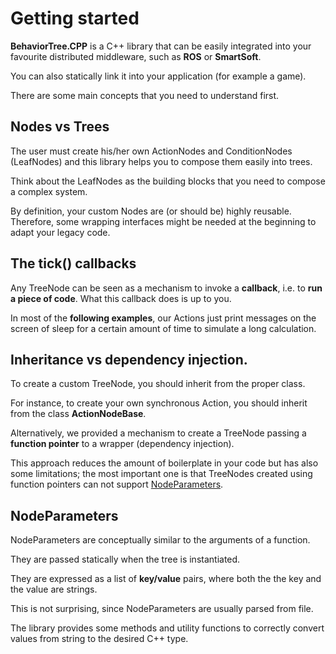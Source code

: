 # Getting started

__BehaviorTree.CPP__ is a C++ library that can be easily integrated into
your favourite distributed middleware, such as __ROS__ or __SmartSoft__.

You can also statically link it into your application (for example a game).

There are some main concepts  that you need to understand first.

## Nodes vs Trees

The user must create his/her own ActionNodes and ConditionNodes (LeafNodes) and this 
library helps you to compose them easily into trees. 

Think about the LeafNodes as the building blocks that you need to compose
a complex system.

By definition, your custom Nodes are (or should be) highly reusable.
Therefore, some wrapping interfaces might be needed at the beginning to adapt your
legacy code.


## The tick() callbacks

Any TreeNode can be seen as a mechanism to invoke a __callback__, i.e. to 
__run a piece of code__. What this callback does is up to you.

In most of the __following examples__, our Actions just
print messages on the screen of sleep for a certain amount of time to simulate
a long calculation.

## Inheritance vs dependency injection.

To create a custom TreeNode, you should inherit from the proper class.

For instance, to create your own synchronous Action, you should inherit from the 
class __ActionNodeBase__. 

Alternatively, we provided a mechanism to create a TreeNode passing a 
__function pointer__ to a wrapper (dependency injection).

This approach reduces the amount of boilerplate in your code but has also 
some limitations; the most important one is that TreeNodes created using 
function pointers can not support [NodeParameters](NodeParameters.md).

## NodeParameters

NodeParameters are conceptually similar to the arguments of a function.

They are passed statically when the tree is instantiated.

They are expressed as a list of __key/value__ pairs, where both the the
key and the value are strings.

This is not surprising, since NodeParameters are usually parsed from file.

The library provides some methods and utility functions to correctly convert
values from string to the desired C++ type.  

